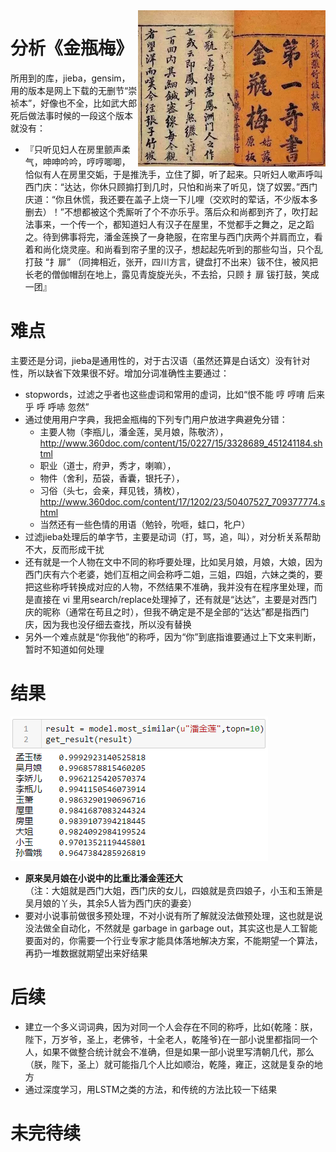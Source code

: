 <div align="right">
<img src='image/book.png' align="right" height="250" width="300">
</div>  

分析《金瓶梅》
========
所用到的库，jieba，gensim，用的版本是网上下载的无删节“崇祯本”，好像也不全，比如武大郎死后做法事时候的一段这个版本就没有：
* 『只听见妇人在房里颤声柔气，呻呻吟吟，哼哼唧唧，恰似有人在房里交姤，于是推洗手，立住了脚，听了起来。只听妇人嗽声呼叫西门庆：“达达，你休只顾搧打到几时，只怕和尚来了听见，饶了奴罢。”西门庆道：“你且休慌，我还要在盖子上烧一下儿哩（交欢时的荤话，不少版本多删去）！”不想都被这个秃厮听了个不亦乐乎。落后众和尚都到齐了，吹打起法事来，一个传一个，都知道妇人有汉子在屋里，不觉都手之舞之，足之蹈之。待到佛事将完，潘金莲换了一身艳服，在帘里与西门庆两个并肩而立，看着和尚化烧灵座。和尚看到帘子里的汉子，想起起先听到的那些勾当，只个乱打鼓 “扌扉” （同捭相近，张开，四川方言，键盘打不出来）钹不住，被风把长老的僧伽帽刮在地上，露见青旋旋光头，不去拾，只顾 扌扉 钹打鼓，笑成一团』


难点
========
主要还是分词，jieba是通用性的，对于古汉语（虽然还算是白话文）没有针对性，所以缺省下效果很不好。增加分词准确性主要通过：

* stopwords，过滤之乎者也这些虚词和常用的虚词，比如“恨不能 哼 哼唷 后来 乎 呼 呼哧 忽然”
* 通过使用用户字典，我把金瓶梅的下列专门用户放进字典避免分错：
    * 主要人物（李瓶儿，潘金莲，吴月娘，陈敬济），
      http://www.360doc.com/content/15/0227/15/3328689_451241184.shtml
    * 职业（道士，府尹，秀才，喇嘛），
    * 物件（舍利，茄袋，香囊，银托子），
    * 习俗（头七，会亲，拜见钱，猜枚），
      http://www.360doc.com/content/17/1202/23/50407527_709377774.shtml
    * 当然还有一些色情的用语（勉铃，吮咂，蛙口，牝户）
* 过滤jieba处理后的单字节，主要是动词（打，骂，追，叫），对分析关系帮助不大，反而形成干扰
* 还有就是一个人物在文中不同的称呼要处理，比如吴月娘，月娘，大娘，因为西门庆有六个老婆，她们互相之间会称呼二姐，三姐，四姐，六妹之类的，要把这些称呼转换成对应的人物，不然结果不准确，我并没有在程序里处理，而是直接在 vi 里用search/replace处理掉了，还有就是“达达”，主要是对西门庆的昵称（通常在苟且之时），但我不确定是不是全部的“达达”都是指西门庆，因为我也没仔细去查找，所以没有替换
* 另外一个难点就是“你我他”的称呼，因为“你”到底指谁要通过上下文来判断，暂时不知道如何处理


结果
========
![](image/screenshot-1.png)

* <b>原来吴月娘在小说中的比重比潘金莲还大</b><br>
（注：大姐就是西门大姐，西门庆的女儿，四娘就是贲四娘子，小玉和玉箫是吴月娘的丫头，其余5人皆为西门庆的妻妾）
* 要对小说事前做很多预处理，不对小说有所了解就没法做预处理，这也就是说没法做全自动化，不然就是 garbage in garbage out，其实这也是人工智能要面对的，你需要一个行业专家才能具体落地解决方案，不能期望一个算法，再扔一堆数据就期望出来好结果

后续
========
* 建立一个多义词词典，因为对同一个人会存在不同的称呼，比如{乾隆：朕，陛下，万岁爷，圣上，老佛爷，十全老人，乾隆爷}在一部小说里都指同一个人，如果不做整合统计就会不准确，但是如果一部小说里写清朝几代，那么（朕，陛下，圣上）就可能指几个人比如顺治，乾隆，雍正，这就是复杂的地方
* 通过深度学习，用LSTM之类的方法，和传统的方法比较一下结果


未完待续
========
